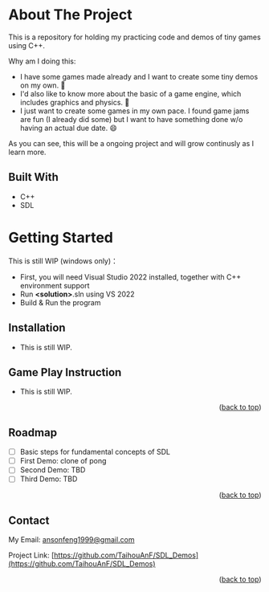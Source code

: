 <a name="readme-top"></a>
<!--<div align="center">
  <h1 align="center">SDL_Demos</h1>
</div>-->

<!-- ABOUT THE PROJECT -->
# About The Project

<!--[![Product Name Screen Shot][product-screenshot]](https://example.com)-->

This is a repository for holding my practicing code and demos of tiny games using C++. 

Why am I doing this:
* I have some games made already and I want to create some tiny demos on my own. 🎲
* I'd also like to know more about the basic of a game engine, which includes graphics and physics. 📖
* I just want to create some games in my own pace. I found game jams are fun (I already did some) but I want to have something done w/o having an actual due date. 😄

As you can see, this will be a ongoing project and will grow continusly as I learn more.

## Built With

*  C++
*  SDL

<!-- GETTING STARTED -->
# Getting Started

  This is still WIP (windows only)：

  - First, you will need Visual Studio 2022 installed, together with C++ environment support
  - Run **\<solution\>**.sln using VS 2022
  - Build & Run the program

## Installation

  * This is still WIP.

## Game Play Instruction
  
  * This is still WIP.

<p align="right">(<a href="#readme-top">back to top</a>)</p>

<!-- ROADMAP -->
## Roadmap

- [ ] Basic steps for fundamental concepts of SDL
- [ ] First Demo: clone of pong
- [ ] Second Demo: TBD
- [ ] Third Demo: TBD

<p align="right">(<a href="#readme-top">back to top</a>)</p>

<!-- CONTACT -->
## Contact

My Email: [ansonfeng1999@gmail.com](ansonfeng1999@gmail.com)

Project Link: [https://github.com/TaihouAnF/SDL_Demos](https://github.com/TaihouAnF/SDL_Demos)

<p align="right">(<a href="#readme-top">back to top</a>)</p>
